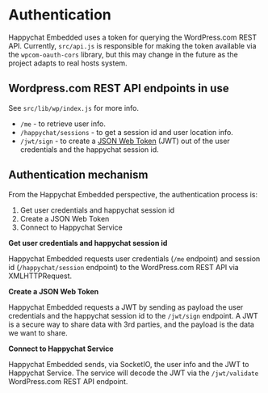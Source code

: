# Authentication

Happychat Embedded uses a token for querying the WordPress.com REST API. Currently, `src/api.js` is responsible for making the token available via the `wpcom-oauth-cors` library, but this may change in the future as the project adapts to real hosts system.

## Wordpress.com REST API endpoints in use

See `src/lib/wp/index.js` for more info.

* `/me` - to retrieve user info.
* `/happychat/sessions` - to get a session id and user location info.
* `/jwt/sign` - to create a [JSON Web Token](https://jwt.io/introduction/) (JWT) out of the user credentials and the happychat session id.

## Authentication mechanism

From the Happychat Embedded perspective, the authentication process is:

1. Get user credentials and happychat session id
2. Create a JSON Web Token
3. Connect to Happychat Service

**Get user credentials and happychat session id**

Happychat Embedded requests user credentials (`/me` endpoint) and session id (`/happychat/session` endpoint) to the WordPress.com REST API via XMLHTTPRequest.

**Create a JSON Web Token**

Happychat Embedded requests a JWT by sending as payload the user credentials and the happychat session id to the `/jwt/sign` endpoint. A JWT is a secure way to share data with 3rd parties, and the payload is the data we want to share.

**Connect to Happychat Service**

Happychat Embedded sends, via SocketIO, the user info and the JWT to Happychat Service. The service will decode the JWT via the `/jwt/validate` WordPress.com REST API endpoint.
